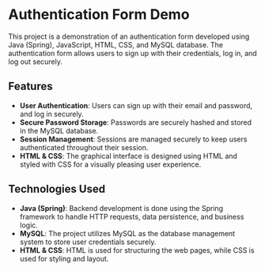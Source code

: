 # Authentication Form Demo

This project is a demonstration of an authentication form developed using Java (Spring), JavaScript, HTML, CSS, and MySQL database. The authentication form allows users to sign up with their credentials, log in, and log out securely.

## Features
- **User Authentication**: Users can sign up with their email and password, and log in securely.
- **Secure Password Storage**: Passwords are securely hashed and stored in the MySQL database.
- **Session Management**: Sessions are managed securely to keep users authenticated throughout their session.
- **HTML & CSS**: The graphical interface is designed using HTML and styled with CSS for a visually pleasing user experience.


## Technologies Used
- **Java (Spring)**: Backend development is done using the Spring framework to handle HTTP requests, data persistence, and business logic.
- **MySQL**: The project utilizes MySQL as the database management system to store user credentials securely.
- **HTML & CSS**: HTML is used for structuring the web pages, while CSS is used for styling and layout.

